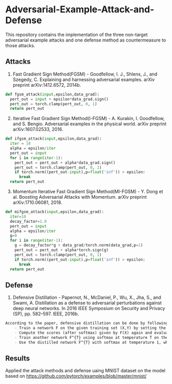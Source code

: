 # Adversarial-Example-Attack-and-Defense
This repository contains the implementation of the three non-target adversarial example attacks and one defense method as countermeasure to those attacks.

## Attacks
1. Fast Gradient Sign Method(FGSM) - Goodfellow, I. J., Shlens, J., and Szegedy, C. Explaining and harnessing adversarial examples. arXiv preprint arXiv:1412.6572, 2014b.
```python
def fgsm_attack(input,epsilon,data_grad):
  pert_out = input + epsilon*data_grad.sign()
  pert_out = torch.clamp(pert_out, 0, 1)
  return pert_out
```
2. Iterative Fast Gradient Sign Method(I-FGSM) - A. Kurakin, I. Goodfellow, and S. Bengio. Adversarial examples in the physical world. arXiv preprint arXiv:1607.02533, 2016.
```python
def ifgsm_attack(input,epsilon,data_grad):
  iter = 10
  alpha = epsilon/iter
  pert_out = input
  for i in range(iter-1):
    pert_out = pert_out + alpha*data_grad.sign()
    pert_out = torch.clamp(pert_out, 0, 1)
    if torch.norm((pert_out-input),p=float('inf')) > epsilon:
      break
  return pert_out
```
3. Momentum Iterative Fast Gradient Sign Method(MI-FGSM) - Y. Dong et al. Boosting Adversarial Attacks with Momentum. arXiv preprint arXiv:1710.06081, 2018.
```python
def mifgsm_attack(input,epsilon,data_grad):
  iter=10
  decay_factor=1.0
  pert_out = input
  alpha = epsilon/iter
  g=0
  for i in range(iter-1):
    g = decay_factor*g + data_grad/torch.norm(data_grad,p=1)
    pert_out = pert_out + alpha*torch.sign(g)
    pert_out = torch.clamp(pert_out, 0, 1)
    if torch.norm((pert_out-input),p=float('inf')) > epsilon:
      break
  return pert_out
```

## Defense 
1. Defensive Distillation - Papernot, N., McDaniel, P., Wu, X., Jha, S., and Swami, A. Distillation as a defense to adversarial perturbations against deep neural networks.
In 2016 IEEE Symposium on Security and Privacy (SP), pp. 582–597. IEEE, 2016b.
```markdown
According to the paper, defensive distillation can be done by following procedure:-
    - Train a network F on the given training set (X,Y) by setting the temperature1 of the softmax to T.
    - Compute the scores (after softmax) given by F(X) again and evaluate the scores at temperature T.
    - Train another network F^{T} using softmax at temperature T on the dataset with soft labels (X,F(X)). We refer the model F^{T} as the distilled model.
    - Use the distilled network F^{T} with softmax at temperature 1, which is denoted as F^{1} during prediction on test data X_{test} (or adversarial examples).
```
 
    
## Results
Applied the attack methods and defense uaing MNIST dataset on the model based on https://github.com/pytorch/examples/blob/master/mnist/


###



